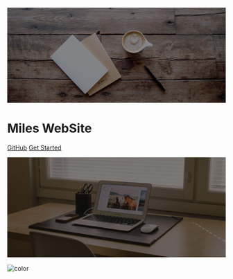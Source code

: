 <!-- _coverpage.md -->

![logo](./img/bg/post-bg-coffee.jpeg ":size=90%")

# Miles WebSite

[GitHub](https://github.com/xiazhiqiang/xiazhiqiang.github.io)
[Get Started](/fe/NPM发布)

![](./img/bg/home-bg-o.jpg)

![color](#fff)
